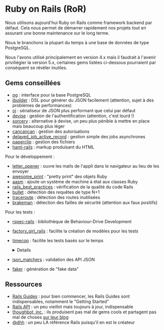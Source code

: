# Ruby on Rails (RoR)

Nous utilisons aujourd'hui Ruby on Rails comme framework backend par défaut.
Cela nous permet de démarrer rapidement nos projets tout en assurant une bonne
maintenance sur le long terme.

Nous le branchons la plupart du temps à une base de données de type PostgreSQL.

Nous l'avons utilisé principalement en version 4.x mais il faudrait à l'avenir
priviliégier la version 5.x, certaines gems listées ci-dessous pourraient par
conséquent se révéler inutiles.

## Gems conseillées

- [pg](https://bitbucket.org/ged/ruby-pg/wiki/Home) : interface pour la base
  PostgreSQL
- [jbuilder](https://github.com/rails/jbuilder) : DSL pour générer du JSON
  facilement (attention, sujet à des problèmes de performances)
- [oj](https://github.com/ohler55/oj) : sérialiseur de JSON plus performant
  que celui par défaut
- [devise](https://github.com/plataformatec/devise) : gestion de
  l'authentification (attention, c'est lourd !)
- [sorcery](https://github.com/Sorcery/sorcery) : alternative à devise, un peu
  plus pénible à mettre en place mais beaucoup plus léger
- [cancancan](https://github.com/CanCanCommunity/cancancan) : gestion des
  autorisations
- [delayed_job_active_record](https://github.com/collectiveidea/delayed_job_active_record) :
  gestion simple des jobs asynchrones
- [paperclip](https://github.com/thoughtbot/paperclip) : gestion des fichiers
- [haml-rails](http://haml.info/) : markup produisant du HTML

Pour le développement :

- [letter_opener](https://github.com/ryanb/letter_opener) : ouvre les mails
  de l'appli dans le navigateur au lieu de les envoyer
- [awesome_print](https://github.com/awesome-print/awesome_print) : "pretty
  print" des objets Ruby
- [aasm](https://github.com/aasm/aasm) : ajoute un système de machine à état
  aux classes Ruby
- [rails_best_practices](https://github.com/flyerhzm/rails_best_practices) :
  vérification de la qualité du code Rails
- [bullet](https://github.com/flyerhzm/bullet) : détection des requêtes de type
  N+1
- [traceroute](https://github.com/amatsuda/traceroute) : détection des routes
  inutilisées
- [brakeman](https://github.com/presidentbeef/brakeman) : détection des failles
  de sécurité (attention aux faux positifs)

Pour les tests :

- [rspec-rails](http://rspec.info/) : bibliothèque de Behaviour-Drive
  Development
- [factory_girl_rails](https://github.com/thoughtbot/factory_girl) : facilite
  la création de modèles pour les tests
- [timecop](https://github.com/travisjeffery/timecop) : facilite les tests
  basés sur le temps
  
  <details>
    <summary>Details</summary>
  Voici un exemple d'utilisation : imaginons qu'on veuille tester qu’une méthode enregistrait bien DateTime.now dans une colonne en rails. Mais comment tester now ?

  Timecop va permettre de figer le temps et donc de le tester.

  Une autre solution serait de venir modifier DateTime pour que now retourne toujours une valeur précise mais Timecop est plus élégant.

  ```ruby
  describe ".run!" do
    let(:task) { FactoryGirl.create :add_repo_with_project }
    let(:frozen_time) { DateTime.now }
    before { Timecop.freeze(frozen_time) }
    after { Timecop.return }
    subject { task.run! }

    it 'should set the run at date' do
      expect(subject.run_at.utc_to_i).to eq frozen_time.utc.to_i
    end
  end
  ```

  On en profitera pour jouer avec utc.to_i pour éviter les temps identiques mais vu comme différents :

       -Wed, 30 Nov 2016 11:07:28 +0100
       +Wed, 30 Nov 2016 10:07:28 UTC +00:00

  Et pour finir `DateTime.now` est figé. On pourrait figer n’importe quel temps (genre `'1 may'.to_date`) mais ainsi à chaque exécution du test le temps varie.
  </details>

- [json_matchers](https://github.com/thoughtbot/json_matchers) : validation des
  API JSON
- [faker](https://github.com/stympy/faker/) : génération de "fake data"

## Ressources

- [Rails Guides](http://guides.rubyonrails.org/) : pour bien commencer, les
  Rails Guides sont indispensables, notamment le "Getting Started"
- [Rails API](http://api.rubyonrails.org/) : un peu vieillot mais toujours à
  jour, indispensable
- [thoughbot, inc.](https://github.com/thoughtbot/) : ils produisent pas mal de
  gems cools et partagent pas mal de choses [sur leur blog](https://robots.thoughtbot.com/)
- [@dhh](https://twitter.com/dhh) : un peu LA référence Rails puisqu'il en est
  le créateur
